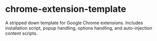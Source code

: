 # chrome-extension-template
 A stripped down template for Google Chrome extensions. Includes installation script, popup handling, options handling, and auto-injection content scripts.
